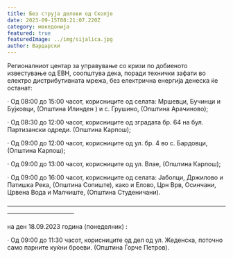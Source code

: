 ```yaml
---
title: Без струја делови од Скопје
date: 2023-09-15T08:21:07.220Z
category: македонија
featured: true
featuredImage: ../img/sijalica.jpg
author: Вардарски
---
```

<!--StartFragment-->

Регионалниот центар за управување со кризи по добиеното известување од ЕВН, соопштува дека, поради технички зафати во електро дистрибутивната мрежа, без електрична енергија денеска ќе останат:

· Од 08:00 до 15:00 часот, корисниците од селата: Мршевци, Бучинци и Бујковци, (Општина Илинден ) и с. Грушино, (Општина Арачиново);

· Од 08:30 до 12:00 часот, корисниците од зградата бр. 64 на бул. Партизански одреди. (Општина Карпош);

· Од 09:00 до 12:00 часот, корисниците од ул. бр. 4 во с. Бардовци, (Општина Карпош);

· Од 09:00 до 13:00 часот, корисниците од ул. Влае, (Општина Карпош);

· Од 09:00 до 16:00 часот, корисниците од селата: Јаболци, Држилово и Патишка Река, (Општина Сопиште), како и Елово, Црн Врв, Осинчани, Црвена Вода и Малчиште, (Општина Студеничани).

———————————————————————————————————————————————

на ден 18.09.2023 година (понеделник) :

· Од 09:00 до 11:30 часот, корисниците од дел од ул. Жеденска, поточно само парните куќни броеви. (Општина Ѓорче Петров).

<!--EndFragment-->